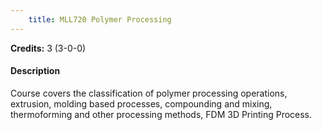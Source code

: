 ```yaml
---
    title: MLL720 Polymer Processing
---
```

**Credits:** 3 (3-0-0)



#### Description 
Course covers the classification of polymer processing operations, extrusion, molding based processes, compounding and mixing, thermoforming and other processing methods, FDM 3D Printing Process.